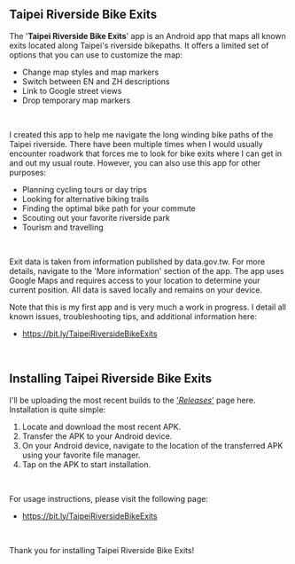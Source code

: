 ## Taipei Riverside Bike Exits

The '**Taipei Riverside Bike Exits**' app is an Android app that maps all known exits located along Taipei's riverside bikepaths. It offers a limited set of options that you can use to customize the map:

* Change map styles and map markers
* Switch between EN and ZH descriptions 
* Link to Google street views
* Drop temporary map markers

<br>

I created this app to help me navigate the long winding bike paths of the Taipei riverside. There have been multiple times when I would usually encounter roadwork that forces me to look for bike exits where I can get in and out my usual route. However, you can also use this app for other purposes:

* Planning cycling tours or day trips
* Looking for alternative biking trails
* Finding the optimal bike path for your commute 
* Scouting out your favorite riverside park
* Tourism and travelling 

<br>

Exit data is taken from information published by data.gov.tw. For more details, navigate to the 'More information' section of the app. The app uses Google Maps and requires access to your location to determine your current position. All data is saved locally and remains on your device. 

Note that this is my first app and is very much a work in progress. I detail all known issues, troubleshooting tips, and additional information here:

* https://bit.ly/TaipeiRiversideBikeExits

<br>

## Installing Taipei Riverside Bike Exits

I'll be uploading the most recent builds to the ['*Releases*'](https://github.com/r0d3r1ck0rd0n3z/bikepath/releases) page here. Installation is quite simple:

1. Locate and download the most recent APK.
2. Transfer the APK to your Android device.
3. On your Android device, navigate to the location of the transferred APK using your favorite file manager. 
4. Tap on the APK to start installation.

<br>

For usage instructions, please visit the following page:

* https://bit.ly/TaipeiRiversideBikeExits
<br>

Thank you for installing Taipei Riverside Bike Exits!
